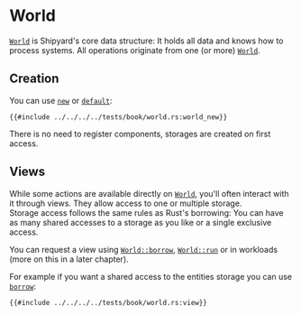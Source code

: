 # World

[`World`](https://docs.rs/shipyard/0.5.0/shipyard/struct.World.html) is Shipyard's core data structure: It holds all data and knows how to process systems. All operations originate from one (or more) [`World`](https://docs.rs/shipyard/0.5.0/shipyard/struct.World.html).

## Creation

You can use [`new`](https://docs.rs/shipyard/0.5.0/shipyard/struct.World.html#method.new) or [`default`](https://docs.rs/shipyard/0.5.0/shipyard/struct.World.html#method.default):

```rust, noplaypen
{{#include ../../../../tests/book/world.rs:world_new}}
```

There is no need to register components, storages are created on first access.

## Views

While some actions are available directly on [`World`](https://docs.rs/shipyard/0.5.0/shipyard/struct.World.html), you'll often interact with it through views. They allow access to one or multiple storage.  
Storage access follows the same rules as Rust's borrowing: You can have as many shared accesses to a storage as you like or a single exclusive access.

You can request a view using [`World::borrow`](https://docs.rs/shipyard/0.4.1/shipyard/struct.World.html#method.borrow), [`World::run`](https://docs.rs/shipyard/0.4.1/shipyard/struct.World.html#method.run) or in workloads (more on this in a later chapter).

For example if you want a shared access to the entities storage you can use [`borrow`](https://docs.rs/shipyard/0.4.1/shipyard/struct.World.html#method.borrow):

```rust, noplaypen
{{#include ../../../../tests/book/world.rs:view}}
```
